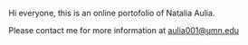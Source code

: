 Hi everyone, this is an online portofolio of Natalia Aulia.

Please contact me for more information at aulia001@umn.edu
